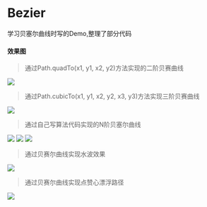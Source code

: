 # Bezier
学习贝塞尔曲线时写的Demo,整理了部分代码  

#### 效果图  
> 通过Path.quadTo(x1, y1, x2, y2)方法实现的二阶贝赛曲线  

![](1.gif)  
  
> 通过Path.cubicTo(x1, y1, x2, y2, x3, y3)方法实现三阶贝赛曲线  
  
![](2.gif)  
  
> 通过自己写算法代码实现的N阶贝塞尔曲线  
  
![](3.gif)  ![](4.gif)  ![](5.gif)  
  
> 通过贝赛尔曲线实现水波效果  
  
![](6.gif)  
  
> 通过贝赛尔曲线实现点赞心漂浮路径  
  
![](7.gif)
